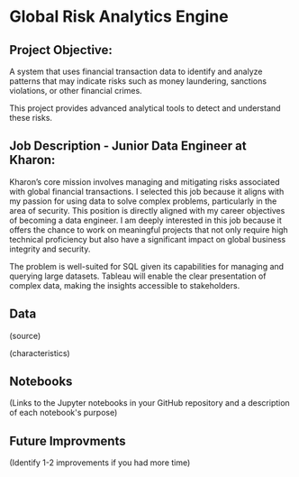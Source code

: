 # Global Risk Analytics Engine


## Project Objective:

A system that uses financial transaction data to identify and analyze patterns that may indicate risks such as money laundering, sanctions violations, or other financial crimes.

This project provides advanced analytical tools to detect and understand these risks.


## Job Description - Junior Data Engineer at Kharon:

Kharon’s core mission involves managing and mitigating risks associated with global financial transactions. I selected this job because it aligns with my passion for using data to solve complex problems, particularly in the area of security. This position is directly aligned with my career objectives of becoming a data engineer. I am deeply interested in this job because it offers the chance to work on meaningful projects that not only require high technical proficiency but also have a significant impact on global business integrity and security.

The problem is well-suited for SQL given its capabilities for managing and querying large datasets. Tableau will enable the clear presentation of complex data, making the insights accessible to stakeholders.


## Data

(source)

(characteristics)


## Notebooks

(Links to the Jupyter notebooks in your GitHub repository and a description of each notebook's purpose)


## Future Improvments

(Identify 1-2 improvements if you had more time)
